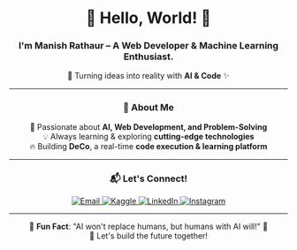 <div align="center">

# 🚀 Hello, World! 👋  
### I'm **Manish Rathaur** – A Web Developer & Machine Learning Enthusiast.  
🎯 Turning ideas into reality with **AI & Code** ✨  

---
### 🌟 About Me  
🚀 Passionate about **AI, Web Development, and Problem-Solving**  
💡 Always learning & exploring **cutting-edge technologies**  
🔥 Building **DeCo**, a real-time **code execution & learning platform**  

---
### 📬 Let's Connect!  

<p align="center">
  <a href="mailto:mrathaur704@gmail.com" target="_blank">
    <img src="https://img.shields.io/badge/Email-D14836?style=for-the-badge&logo=gmail&logoColor=white" alt="Email" />
  </a>
  <a href="https://www.kaggle.com/manishrathaur" target="_blank">
    <img src="https://img.shields.io/badge/Kaggle-20BEFF?style=for-the-badge&logo=kaggle&logoColor=white" alt="Kaggle" />
  </a>
  <a href="https://www.linkedin.com/in/manish-rathaur-80b40b24a" target="_blank">
    <img src="https://img.shields.io/badge/LinkedIn-0077B5?style=for-the-badge&logo=linkedin&logoColor=white" alt="LinkedIn" />
  </a>
  <a href="https://instagram.com/manishrathaur10/" target="_blank">
    <img src="https://img.shields.io/badge/Instagram-E4405F?style=for-the-badge&logo=instagram&logoColor=white" alt="Instagram" />
  </a>
</p>


---

🔹 **Fun Fact**: "AI won't replace humans, but humans with AI will!" 🤖  
🚀 Let's build the future together!  

</div>
